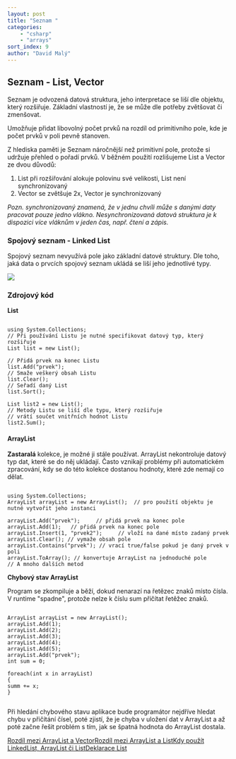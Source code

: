 ```yaml
---
layout: post
title: "Seznam "
categories:
    - "csharp"
    - "arrays"
sort_index: 9
author: "David Malý"
--- 
```



## Seznam - List, Vector


Seznam je odvozená datová struktura, jeho interpretace se liší dle objektu, který rozšiřuje. Základní vlastností je, že se může dle potřeby zvětšovat či zmenšovat.



Umožňuje přidat libovolný počet prvků na rozdíl od primitivního pole, kde je počet prvků v poli pevně stanoven.



Z hlediska paměti je Seznam náročnější než primitivní pole, protože si udržuje přehled o pořadí prvků.
V běžném použití rozlišujeme List a Vector ze dvou důvodů:


1. List při rozšiřování alokuje polovinu své velikosti, List není synchronizovaný
2. Vector se zvětšuje 2x, Vector je synchronizovaný



*Pozn. synchronizovaný znamená, že v jednu chvíli může s danými daty pracovat pouze jedno vlákno. Nesynchronizovaná datová struktura je k dispozici více vláknům v jeden čas, např. čtení a zápis.*


### Spojový seznam - Linked List


Spojový seznam nevyužívá pole jako základní datové struktury.
Dle toho, jaká data o prvcích spojový seznam ukládá se liší jeho jednotlivé typy.

![](images/LinkedList.png)

### Zdrojový kód


**List**


```

using System.Collections;
// Při používání Listu je nutné specifikovat datový typ, který rozšiřuje
List list = new List();

// Přidá prvek na konec Listu
list.Add("prvek");
// Smaže veškerý obsah Listu
list.Clear();
// Seřadí daný List
list.Sort(); 

List list2 = new List();
// Metody Listu se liší dle typu, který rozšiřuje
// vrátí součet vnitřních hodnot Listu
list2.Sum(); 

```


#### ArrayList


**Zastaralá** kolekce, je možné ji stále používat. ArrayList nekontroluje datový typ dat, které se do něj ukládají. Často vznikají problémy při automatickém zpracování, kdy se do této kolekce dostanou hodnoty, které zde nemají co dělat.


```

using System.Collections;
ArrayList arrayList = new ArrayList();	// pro použití objektu je nutné vytvořit jeho instanci

arrayList.Add("prvek");     // přidá prvek na konec pole
arrayList.Add(1);   // přidá prvek na konec pole
arrayList.Insert(1, "prvek2");     // vloží na dané místo zadaný prvek
arrayList.Clear(); // vymaže obsah pole
arrayList.Contains("prvek"); // vrací true/false pokud je daný prvek v poli
arrayList.ToArray(); // konvertuje ArrayList na jednoduché pole// A mnoho dalších metod

```


**Chybový stav ArrayList**



Program se zkompiluje a běží, dokud nenarazí na řetězec znaků místo čísla.
V runtime "spadne", protože nelze k číslu sum přičítat řetěžec znaků.


```

ArrayList arrayList = new ArrayList();
arrayList.Add(1);
arrayList.Add(2);
arrayList.Add(3);
arrayList.Add(4);
arrayList.Add(5);
arrayList.Add("prvek");
int sum = 0;

foreach(int x in arrayList)
{summ += x;
}


```


Při hledání chybového stavu aplikace bude programátor nejdříve hledat chybu v přičítání čísel, poté zjistí, že je chyba v uložení dat v ArrayList a až poté začne řešit problém s tím, jak se špatná hodnota do ArrayList dostala.

[Rozdíl mezi ArrayList a Vector](http://beginnersbook.com/2013/12/difference-between-arraylist-and-vector-in-java/)[Rozdíl mezi ArrayList a List](http://stackoverflow.com/a/2279059/3864686)[Kdy použít LinkedList, ArrayList či List](http://stackoverflow.com/questions/169973/when-should-i-use-a-list-vs-a-linkedlist)[Deklarace List](https://www.geeksforgeeks.org/linked-list-set-1-introduction/)